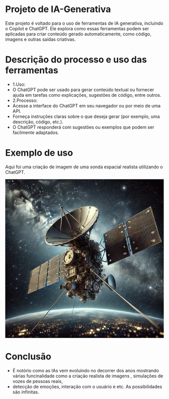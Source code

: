 # Projeto de IA-Generativa
Este projeto é voltado para o uso de ferramentas de IA generativa, incluindo o Copilot e ChatGPT. Ele 
explora como essas ferramentas  podem ser aplicadas para criar conteúdo gerado automaticamente, como código, imagens 
e outras saídas criativas.

# Descrição do processo e uso das ferramentas
- 1.Uso:
- O ChatGPT pode ser usado para gerar conteúdo textual ou fornecer ajuda em tarefas como explicações, sugestões de código, entre outros.
- 2.Processo:
- Acesse a interface do ChatGPT em seu navegador ou por meio de uma API.
- Forneça instruções claras sobre o que deseja gerar (por exemplo, uma descrição, código, etc.).
- O ChatGPT responderá com sugestões ou exemplos que podem ser facilmente adaptados.

# Exemplo de uso 
Aqui foi uma criação de imagem de uma sonda espacial realista utilizando o ChatGPT.

![alt text](<Sonda Espacial-1.webp>)

# Conclusão 
- É notório como as IAs vem evoluindo no decorrer dos anos mostrando várias funcinalidade como a criação realista de imagens , simulações de vozes de pessoas reais,
- detecção de emoções, interação com o usuário e etc. As possibilidades são infinitas.
